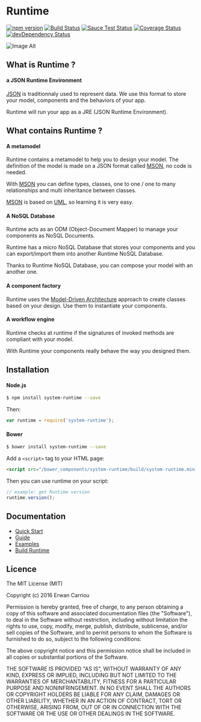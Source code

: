 # Runtime

[![npm version](https://badge.fury.io/js/system-runtime.svg)](http://badge.fury.io/js/system-runtime)
[![Build Status](https://travis-ci.org/system-sdk/system-runtime.svg?branch=master)](https://travis-ci.org/system-sdk/system-runtime)
[![Sauce Test Status](https://saucelabs.com/buildstatus/system-runtime)](https://saucelabs.com/u/system-runtime)
[![Coverage Status](https://coveralls.io/repos/github/system-sdk/system-runtime/badge.svg?branch=master)](https://coveralls.io/github/system-sdk/system-runtime?branch=master)
[![devDependency Status](https://david-dm.org/system-sdk/system-runtime/dev-status.svg)](https://david-dm.org/system-sdk/system-runtime#info=devDependencies)

![Image Alt](https://system-runtime.github.io/img/hero.jpg)

## What is Runtime ?

#### a JSON Runtime Environment

[JSON](http://json.org) is traditionnaly used to represent data. We use this format to store your model, components and the behaviors of your app.

Runtime will run your app as a JRE (JSON Runtime Environment).

## What contains Runtime ?

#### A metamodel

Runtime contains a metamodel to help you to design your model. The definition of the model is made on a JSON format called [MSON](https://system-runtime.readme.io/docs/design-your-model#section-mson), no code is needed. 

With [MSON](https://system-runtime.readme.io/docs/design-your-model#section-mson) you can define types, classes, one to one / one to many relationships and multi inheritance between classes. 

[MSON](https://system-runtime.readme.io/docs/design-your-model#section-mson) is based on [UML](http://uml.org), so learning it is very easy.

#### A NoSQL Database

Runtime acts as an ODM (Object-Document Mapper) to manage your components as NoSQL Documents. 

Runtime has a micro NoSQL Database that stores your components and you can export/import them into another Runtime NoSQL Database. 

Thanks to Runtime NoSQL Database, you can compose your model with an another one.

#### A component factory

Runtime uses the [Model-Driven Architecture](http://www.omg.org/mda/) approach to create classes based on your design. Use them to instantiate your components. 

#### A workflow engine

Runtime checks at runtime if the signatures of invoked methods are compliant with your model. 

With Runtime your components really behave the way you designed them. 

## Installation

#### Node.js

```sh
$ npm install system-runtime --save
```

Then:

```js
var runtime = require('system-runtime');
```

#### Bower

```sh
$ bower install system-runtime --save
```

Add a `<script>` tag to your HTML page:
```html
<script src="/bower_components/system-runtime/build/system-runtime.min.js"></script>
```

Then you can use runtime on your script:
```js
// example: get Runtime version
runtime.version();
```

## Documentation

* [Quick Start](https://system-runtime.readme.io/docs/quick-start)
* [Guide](https://system-runtime.readme.io/docs/installation)
* [Examples](https://system-runtime.readme.io/docs/a-basic-hello-world)
* [Build Runtime](https://system-runtime.readme.io/docs/extend-runtime)

## Licence

The MIT License (MIT)

Copyright (c) 2016 Erwan Carriou

Permission is hereby granted, free of charge, to any person obtaining a copy
of this software and associated documentation files (the "Software"), to deal
in the Software without restriction, including without limitation the rights
to use, copy, modify, merge, publish, distribute, sublicense, and/or sell
copies of the Software, and to permit persons to whom the Software is
furnished to do so, subject to the following conditions:

The above copyright notice and this permission notice shall be included in all
copies or substantial portions of the Software.

THE SOFTWARE IS PROVIDED "AS IS", WITHOUT WARRANTY OF ANY KIND, EXPRESS OR
IMPLIED, INCLUDING BUT NOT LIMITED TO THE WARRANTIES OF MERCHANTABILITY,
FITNESS FOR A PARTICULAR PURPOSE AND NONINFRINGEMENT. IN NO EVENT SHALL THE
AUTHORS OR COPYRIGHT HOLDERS BE LIABLE FOR ANY CLAIM, DAMAGES OR OTHER
LIABILITY, WHETHER IN AN ACTION OF CONTRACT, TORT OR OTHERWISE, ARISING FROM,
OUT OF OR IN CONNECTION WITH THE SOFTWARE OR THE USE OR OTHER DEALINGS IN THE
SOFTWARE. 